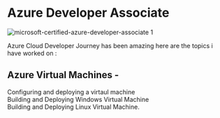 # Azure Developer Associate


![microsoft-certified-azure-developer-associate 1](https://user-images.githubusercontent.com/73629052/197006663-b236c0ad-b747-4419-a3a5-085ddbadd38a.png)


Azure Cloud Developer Journey has been amazing here are the topics i have worked on : 

   ## Azure Virtual Machines - 
   Configuring and deploying a virtaul machine <br>
   Building and Deploying Windows Virtual Machine <br>
   Building and Deploying Linux Virtual Machine. 
